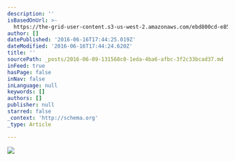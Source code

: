 ```yaml
---
description: ''
isBasedOnUrl: >-
  https://the-grid-user-content.s3-us-west-2.amazonaws.com/ebd800cd-e85e-4a64-ac49-a33205ad1266.jpg
author: []
datePublished: '2016-06-16T17:44:25.019Z'
dateModified: '2016-06-16T17:44:24.620Z'
title: ''
sourcePath: _posts/2016-06-09-131568c0-1eda-4ba6-afbc-3f2c33bcad37.md
inFeed: true
hasPage: false
inNav: false
inLanguage: null
keywords: []
authors: []
publisher: null
starred: false
_context: 'http://schema.org'
_type: Article

---
```

![](https://the-grid-user-content.s3-us-west-2.amazonaws.com/ebd800cd-e85e-4a64-ac49-a33205ad1266.jpg)